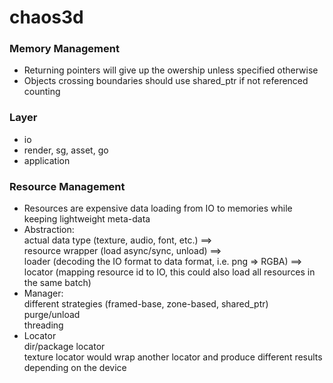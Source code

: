 chaos3d
=======

### Memory Management
* Returning pointers will give up the owership unless specified otherwise
* Objects crossing boundaries should use shared\_ptr if not referenced counting

### Layer
* io
* render, sg, asset, go
* application

### Resource Management
* Resources are expensive data loading from IO to memories while keeping lightweight meta-data
* Abstraction:  
actual data type (texture, audio, font, etc.) ==>  
resource wrapper (load async/sync, unload) ==>  
loader (decoding the IO format to data format, i.e. png => RGBA) ==>  
locator (mapping resource id to IO, this could also load all resources in the same batch)
* Manager:  
different strategies (framed-base, zone-based, shared\_ptr)  
purge/unload  
threading
* Locator  
dir/package locator  
texture locator would wrap another locator and produce different results depending on the device
